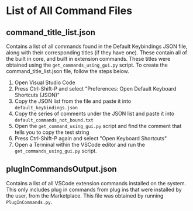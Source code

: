 # List of All Command Files

## command_title_list.json
Contains a list of all commands found in the Default Keybindings JSON file, along with their corresponding titles (if they have one). These contain all of the built in core, and built in extension commands. These titles were obtained using the `get_commands_using_gui.py` script. To create the command_title_list.json file, follow the steps below. 
1. Open Visual Studio Code
2. Press Ctrl-Shift-P and select "Preferences: Open Default Keyboard Shortcuts (JSON)"
3. Copy the JSON list from the file and paste it into `default_keybindings.json`
4. Copy the series of comments under the JSON list and paste it into `default_commands_not_bound.txt`
5. Open the `get_command_using_gui.py` script and find the comment that tells you to copy the test string
6. Press Ctrl-Shift-P again and select "Open Keyboard Shortcuts"
7. Open a Terminal within the VSCode editor and run the `get_commands_using_gui.py` script.

## plugInCommandsOutput.json
Contains a list of all VSCode extension commands installed on the system. This only includes plug in commands from plug ins that were installed by the user, from the Marketplace. This file was obtained by running `PlugInCommands.py`.